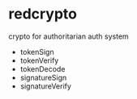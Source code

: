 
# redcrypto

crypto for authoritarian auth system

- tokenSign
- tokenVerify
- tokenDecode
- signatureSign
- signatureVerify
